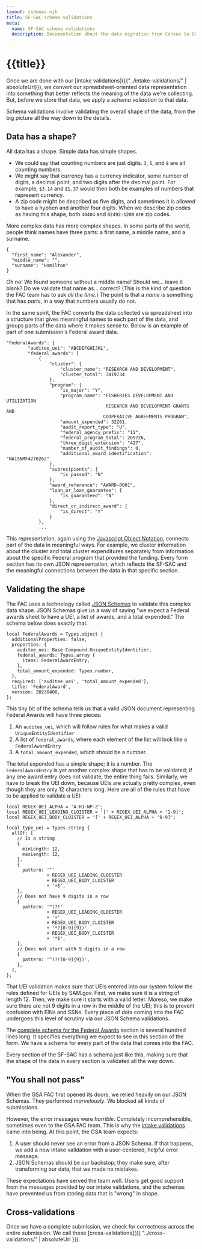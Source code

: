 ```yaml
---
layout: sidenav.njk
title: SF-SAC schema validations
meta:
  name: SF-SAC schema validations
  description: Documentation about the data migration from Census to GSA.
---
```


# {{title}}

Once we are done with our [intake validations]({{"../intake-validations/" | absoluteUrl}}), we convert our spreadsheet-oriented data representation into something that better reflects the meaning of the data we're collecting. But, before we store that data, we apply a *schema validation* to that data.

Schema validations involve validating the overall shape of the data, from the big picture all the way down to the details.

## Data has a shape?

All data has a shape. Simple data has simple shapes.

* We could say that counting numbers are just digits. `3`, `5`, and `8` are all counting numbers.
* We might say that currency has a currency indicator, some number of digits, a decimal point, and two digits after the decimal point. For example, `$3.14` and <code>&pound;1.37</code> would then both be examples of numbers that represent currency.
* A zip code might be described as five digits, and sometimes it is allowed to have a hyphen and another four digits. When we describe zip codes as having this shape, both `40404` and `02492-1200` are zip codes.

More complex data has more complex shapes. In some parts of the world, people think names have three parts: a first name, a middle name, and a surname. 

```
{
  "first_name": "Alexander",
  "middle_name": "",
  "surname": "Hamilton"
}
```

Oh no! We found someone without a middle name! Should we... leave it blank? Do we validate that name as... correct? (This is the kind of question the FAC team has to ask *all the time*.) The point is that a *name* is something that has *parts*, in a way that numbers usually do not.

In the same spirit, the FAC converts the data collected via spreadsheet into a structure that gives meaningful names to each part of the data, and groups parts of the data where it makes sense to. Below is an example of part of one submission's Federal award data.

```
"FederalAwards": {
        "auditee_uei": "ABCDEFGHIJKL",
        "federal_awards": [
            {
                "cluster": {
                    "cluster_name": "RESEARCH AND DEVELOPMENT",
                    "cluster_total": 3419734
                },
                "program": {
                    "is_major": "Y",
                    "program_name": "FISHERIES DEVELOPMENT AND UTILIZATION 
                                     RESEARCH AND DEVELOPMENT GRANTS AND 
                                    COOPERATIVE AGREEMENTS PROGRAM",
                    "amount_expended": 32261,
                    "audit_report_type": "U",
                    "federal_agency_prefix": "11",
                    "federal_program_total": 209726,
                    "three_digit_extension": "427",
                    "number_of_audit_findings": 0,
                    "additional_award_identification": "NA15NMF4270262"
                },
                "subrecipients": {
                    "is_passed": "N"
                },
                "award_reference": "AWARD-0001",
                "loan_or_loan_guarantee": {
                    "is_guaranteed": "N"
                },
                "direct_or_indirect_award": {
                    "is_direct": "Y"
                }
            },
            ...
```

This representation, again using the [Javascript Object Notation](https://www.json.org/json-en.html), connects part of the data in meaningful ways. For example, we cluster information about the cluster and total cluster expenditures separately from information about the specific Federal program that provided the funding. Every form section has its own JSON representation, which reflects the SF-SAC and the meaningful connections between the data in that specific section.

## Validating the shape

The FAC uses a technology called [JSON Schemas](https://json-schema.org/) to validate this complex data shape. JSON Schemas give us a way of saying "we expect a Federal awards sheet to have a UEI, a list of awards, and a total expended." The schema below does exactly that.

```
local FederalAwards = Types.object {
  additionalProperties: false,
  properties: {
    auditee_uei: Base.Compound.UniqueEntityIdentifier,
    federal_awards: Types.array {
      items: FederalAwardEntry,
    },
    total_amount_expended: Types.number,
  },
  required: ['auditee_uei', 'total_amount_expended'],
  title: 'FederalAward',
  version: 20230408,
};
```

This tiny bit of the schema tells us that a valid JSON document representing Federal Awards will have three pieces: 

1. An `auditee_uei`, which will follow rules for what makes a valid `UniqueEntityIdentifier`
2. A list of `federal_awards`, where each element of the list will look like a `FederalAwardEntry`
3. A `total_amount_expended`, which should be a number.

The total expended has a simple shape; it is a number. The `FederalAwardEntry` is yet another complex shape that has to be validated; if any one award entry does not validate, the entire thing fails. Similarly, we have to break the UEI down, because UEIs are actually pretty complex, even though they are only 12 characters long. Here are all of the rules that have to be applied to validate a UEI:

```
local REGEX_UEI_ALPHA = 'A-HJ-NP-Z';
local REGEX_UEI_LEADING_CLOISTER = '[' + REGEX_UEI_ALPHA + '1-9]';
local REGEX_UEI_BODY_CLOISTER = '[' + REGEX_UEI_ALPHA + '0-9]';

local type_uei = Types.string {
  allOf: [
    // Is a string
    {
      minLength: 12,
      maxLength: 12,
    },
    {
      pattern: '^'
               + REGEX_UEI_LEADING_CLOISTER
               + REGEX_UEI_BODY_CLOISTER
               + '+$',
    },
    // Does not have 9 digits in a row
    {
      pattern: '^(?!'
               + REGEX_UEI_LEADING_CLOISTER
               + '+'
               + REGEX_UEI_BODY_CLOISTER
               + '*?[0-9]{9})'
               + REGEX_UEI_BODY_CLOISTER
               + '*$',
    },
    // Does not start with 9 digits in a row
    {
      pattern: '^(?![0-9]{9})',
    },
  ],
};
```

That UEI validation makes sure that UEIs entered into our system follow the rules defined for UEIs by SAM.gov. First, we make sure it is a string of length 12. Then, we make sure it starts with a valid letter. Moreso, we make sure there are not 9 digits in a row in the middle of the UEI; this is to prevent confusion with EINs and SSNs. Every piece of data coming into the FAC undergoes this level of scrutiny via our JSON Schema validations.

The [complete schema for the Federal Awards](https://github.com/GSA-TTS/FAC/blob/826167b1e4142f6723177a161e60858053a99c16/backend/schemas/source/sections/FederalAwards.schema.jsonnet) section is several hundred lines long. It specifies everything we expect to see in this section of the form. We have a schema for every part of the data that comes into the FAC.

Every section of the SF-SAC has a schema just like this, making sure that the shape of the data in every section is validated all the way down.

## "You shall not pass"

When the GSA FAC first opened its doors, we relied heavily on our JSON Schemas. They performed *marvelously*. We blocked all kinds of submissions.

However, the error messages were *horrible*. Completely incomprehensible, sometimes even to the GSA FAC team. This is why the [intake validations](intake-validations/) came into being. At this point, the GSA team expects:

1. A user should never see an error from a JSON Schema. If that happens, we add a new intake validation with a user-centered, helpful error message.
2. JSON Schemas should be our backstop; they make sure, after transforming our data, that we made no mistakes.

These expectations have served the team well. Users get good support from the messages provided by our intake validations, and the schemas have prevented us from storing data that is "wrong" in shape. 

## Cross-validations

Once we have a complete submission, we check for correctness across the entire submission. We call these [cross-validations]({{ "../cross-validations/" | absoluteUrl }}).